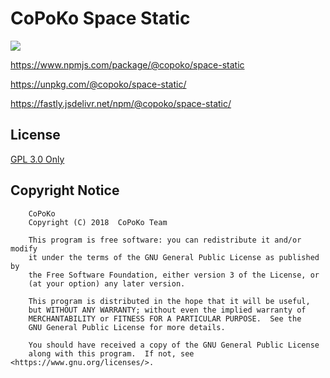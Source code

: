 # CoPoKo Space Static

[![](https://img.shields.io/npm/v/@copoko/space-static.svg?style=flat-square)](https://www.npmjs.com/package/@copoko/space-static)

https://www.npmjs.com/package/@copoko/space-static

https://unpkg.com/@copoko/space-static/

https://fastly.jsdelivr.net/npm/@copoko/space-static/

## License

[GPL 3.0 Only](https://github.com/CoPoKo/space-static/blob/main/LICENSE)

## Copyright Notice

```
    CoPoKo
    Copyright (C) 2018  CoPoKo Team

    This program is free software: you can redistribute it and/or modify
    it under the terms of the GNU General Public License as published by
    the Free Software Foundation, either version 3 of the License, or
    (at your option) any later version.

    This program is distributed in the hope that it will be useful,
    but WITHOUT ANY WARRANTY; without even the implied warranty of
    MERCHANTABILITY or FITNESS FOR A PARTICULAR PURPOSE.  See the
    GNU General Public License for more details.

    You should have received a copy of the GNU General Public License
    along with this program.  If not, see <https://www.gnu.org/licenses/>.
```
